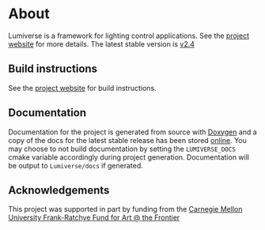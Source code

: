 # About
Lumiverse is a framework for lighting control applications. See the [project website](http://lumiverse.cs.cmu.edu) for more details.
The latest stable version is [v2.4](https://github.com/ebshimizu/Lumiverse/tree/v2.4)

## Build instructions
See the [project website](http://lumiverse.cs.cmu.edu) for build instructions.

## Documentation
Documentation for the project is generated from source with [Doxygen](http://www.stack.nl/~dimitri/doxygen/) and a copy of the docs for the latest stable release has been stored [online](http://lumiverse.cs.cmu.edu/docs/).
You may choose to not build documentation by setting the `LUMIVERSE_DOCS`
cmake variable accordingly during project generation.
Documentation will be output to  `Lumiverse/docs` if generated. 

## Acknowledgements
This project was supported in part by funding from the [Carnegie Mellon
University Frank-Ratchye Fund for Art @ the Frontier](http://studioforcreativeinquiry.org/)